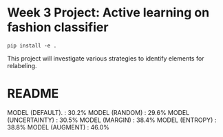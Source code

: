 # Week 3 Project: Active learning on fashion classifier

```
pip install -e .
```

This project will investigate various strategies to identify elements for relabeling.

# README
MODEL (DEFAULT).    : 30.2%
MODEL (RANDOM)      : 29.6%
MODEL (UNCERTAINTY) : 30.5%
MODEL (MARGIN)      : 38.4%
MODEL (ENTROPY)     : 38.8%
MODEL (AUGMENT)     : 46.0%
